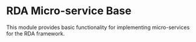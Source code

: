 # RDA Micro-service Base

This module provides basic functionality for implementing micro-services for the RDA framework.
